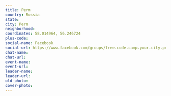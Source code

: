 ```yaml
---
title: Perm
country: Russia
state: 
city: Perm
neighborhood: 
coordinates: 58.014964, 56.246724
plus-code:
social-name: Facebook
social-url: https://www.facebook.com/groups/free.code.camp.your.city.perm
chat-name:
chat-url:
event-name:
event-url:
leader-name:
leader-url:
old-photo: 
cover-photo:
---
```


